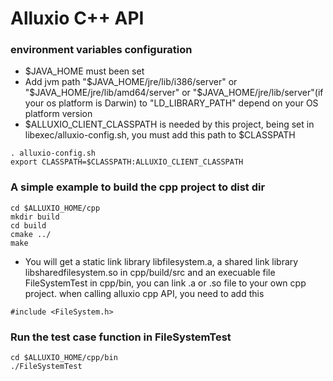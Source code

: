 # Alluxio C++ API

### environment variables configuration
- $JAVA_HOME must been set
- Add jvm path "$JAVA_HOME/jre/lib/i386/server" or "$JAVA_HOME/jre/lib/amd64/server"
or "$JAVA_HOME/jre/lib/server"(if your os platform is Darwin) to "LD_LIBRARY_PATH" 
depend on your OS platform version
- $ALLUXIO_CLIENT_CLASSPATH is needed by this project, being set
in libexec/alluxio-config.sh, you must add this path to $CLASSPATH
```
. alluxio-config.sh
export CLASSPATH=$CLASSPATH:ALLUXIO_CLIENT_CLASSPATH
```

### A simple example to build the cpp project to dist dir
```
cd $ALLUXIO_HOME/cpp
mkdir build
cd build
cmake ../
make
```
- You will get a static link library libfilesystem.a, a shared link library 
libsharedfilesystem.so in cpp/build/src and an execuable file FileSystemTest in
cpp/bin, you can link .a or .so file to your own cpp project. when calling 
alluxio cpp API, you need to add this
```
#include <FileSystem.h>
```

### Run the test case function in FileSystemTest
```
cd $ALLUXIO_HOME/cpp/bin
./FileSystemTest
```